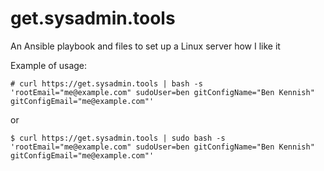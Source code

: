 get.sysadmin.tools
==============

An Ansible playbook and files to set up a Linux server how I like it

Example of usage:
```
# curl https://get.sysadmin.tools | bash -s 'rootEmail="me@example.com" sudoUser=ben gitConfigName="Ben Kennish" gitConfigEmail="me@example.com"'
```
or
```
$ curl https://get.sysadmin.tools | sudo bash -s 'rootEmail="me@example.com" sudoUser=ben gitConfigName="Ben Kennish" gitConfigEmail="me@example.com"'
```
